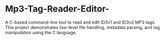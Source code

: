 # Mp3-Tag-Reader-Editor-
A C-based command-line tool to read and edit ID3v1 and ID3v2 MP3 tags.   This project demonstrates low-level file handling, metadata parsing, and tag manipulation using the C language.

